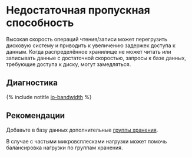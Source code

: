 # Недостаточная пропускная способность

Высокая скорость операций чтения/записи может перегрузить дисковую систему и приводить к увеличению задержек доступа к данным. Когда распределённое хранилище не может читать или записывать данные с достаточной скоростью, запросы к базе данных, требующие доступа к диску, могут замедляться.

## Диагностика

<!-- The include is added to allow partial overrides in overlays  -->
{% include notitle [io-bandwidth](./_includes/io-bandwidth.md) %}

## Рекомендации

Добавьте в базу данных дополнительные [группы хранения](../../../../concepts/glossary.md#storage-group).

В случае с частыми микровсплесками нагрузки может помочь балансировка нагрузки по группам хранения.
